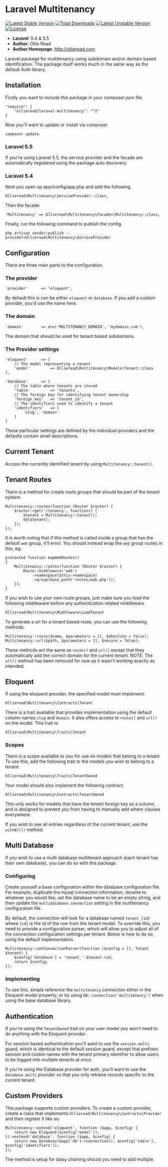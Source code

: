 # Laravel Multitenancy #

[![Latest Stable Version](https://poser.pugx.org/ollieread/laravel-multitenancy/v/stable.png)](https://packagist.org/packages/ollieread/laravel-multitenancy) [![Total Downloads](https://poser.pugx.org/ollieread/laravel-multitenancy/downloads.png)](https://packagist.org/packages/ollieread/laravel-multitenancy) [![Latest Unstable Version](https://poser.pugx.org/ollieread/laravel-multitenancy/v/unstable.png)](https://packagist.org/packages/ollieread/laravel-multitenancy) [![License](https://poser.pugx.org/ollieread/laravel-multitenancy/license.png)](https://packagist.org/packages/ollieread/laravel-multitenancy)

- **Laravel**: 5.4 & 5.5
- **Author**: Ollie Read 
- **Author Homepage**: http://ollieread.com

Laravel package for multitenancy using subdomain and/or domain based identification.
The package itself works much in the same way as the default Auth library.

## Installation ##

Firstly you want to include this package in your composer.json file.

    "require": {
        "ollieread/laravel-multitenancy": "^2"
    }
    
Now you'll want to update or install via composer.

    composer update
    
### Laravel 5.5 ###

If you're using Laravel 5.5, the service provider and the facade are automatically registered
using the package auto discovery.

### Laravel 5.4 ###

Next you open up app/config/app.php and add the following.

    Ollieread\Multitenancy\ServiceProvider::class,
    
Then the facade.

    'Multitenancy' => Ollieread\Multitenancy\Facades\Multitenancy::class,

Finally, run the following command to publish the config.

    php artisan vendor:publish --provider=Ollieread\Multitenancy\ServiceProvider
    
## Configuration ##

There are three main parts to the configuration.

### The provider ###

    'provider'      => 'eloquent',
    
By default this is can be either `eloquent` or `database`. If you add a custom provider, you'd use the name here.

### The domain ###

    'domain'        => env('MULTITENANCY_DOMAIN', 'mydomain.com'),
    
The domain that should be used for tenant based subdomains.

### The Provider settings ###

    'eloquent'      => [
        // The model representing a tenant
        'model'         => Ollieread\Multitenancy\Models\Tenant::class
    ],
    
    'database'      => [
        // The table where tenants are stored
        'table'         => 'tenants',
        // The foreign key for identifying tenant ownership
        'foreign_key'   => 'tenant_id',
        // The identifiers used to identify a tenant
        'identifiers'   => [
            'slug', 'domain'
        ]
    ]
    
These particular settings are defined by the individual providers and the defaults contain small descriptions.

## Current Tenant ##

Access the currently identified tenant by using `Multitenancy::tenant()`.

## Tenant Routes ##

There is a method for create route groups that should be part of the tenant system.

    Multitenancy::routes(function (Router $router) {
        $router->get('/tenancy', function() {
            $tenant = Multitenancy::tenant();
            dd($tenant);
        });
    });
    
It is worth noting that if this method is called inside a group that has the default `web` group, it'll error. You should instead wrap the `web` group routes in this, eg:

    protected function mapWebRoutes()
    {
        Multitenancy::routes(function (Router $router) {
            Route::middleware('web')
                ->namespace($this->namespace)
                ->group(base_path('routes/web.php'));
        });
    }
    
If you wish to use your own route groups, just make sure you load the following middleware before any authentication related middleware.

    Ollieread\Multitenancy\Middleware\LoadTenant
    
To generate a url for a tenant based route, you can use the following methods:

    Multitenancy::route($name, $paramaters = [], $absolute = false);
    Multitenancy::url($path, $paramaters = [], $secure = false);
    
These methods act the same as `route()` and `url()` except that they automatically add the correct domain for the current tenant.
NOTE: The `url()` method has been removed for now as it wasn't working exactly as intended.

## Eloquent ##

If using the eloquent provider, the specified model must implement:

    Ollieread\Multitenancy\Contracts\Tenant
    
There is a trait available that provides implementation using the default column names `slug` and `domain`. It also offers access to `route()` and `url()` on the model. This trait is:

    Ollieread\Multitenancy\Traits\Tenant
    
### Scopes ###

There is a scope available to you for use on models that belong to a tenant. To use this, add the following trait to the models you wish to belong to a tenant:

    Ollieread\Multitenancy\Traits\TenantOwned
    
Your model should also implement the following contract.

    Ollieread\Multitenancy\Contracts\TenantOwned
    
This only works for models that have the tenant foreign key as a column, and is designed to prevent you from having to manually add where clauses everywhere.

If you wish to see all entries regardless of the current tenant, use the `withAll()` method.

## Multi Database ##

If you wish to use a multi database multitenant approach (each tenant has their own database), you can do so with this package.

### Configuring ###

Create yourself a base configuration within the database configuration file. For example, duplicate the mysql connection information, rename to whatever you would like, set the database name to be an empty string, and then update the `multidatabase.connection` setting in the multitenancy configuration file.

By default, the connection will look for a database named `tenant_{id}` where `{id}` is the id of the row from the tenant model. To override this, you need to provide a configuration parser, which will allow you to adjust all of the connection configuration settings per tenant. Below is how to do so, using the default implementation.

    Multitenancy::setConnectionParser(function ($config = [], Tenant $tenant) {
        $config['database'] = 'tenant_'.$tenant->id;
        return $config;
    });

### Implementing ###

To use this, simple reference the `multitenancy` connection either in the Eloquent model property, or by using `DB::connection('multitenancy')` when using the base database library.

## Authentication ##

If you're using the `TenantOwned` trait on your user model you won't need to do anything with the Eloquent provider.

For session based authentication you'll want to use the `session.multi` guard, which is identical to the default session guard, except that prefixes session and cookie names with the tenant primary identifier to allow users to be logged into multiple tenants at once.

If you're using the Database provider for auth, you'll want to use the `database.multi` provider so that you only retrieve records specific to the current tenant.

## Custom Providers ##

This package supports custom providers. To create a custom provider, create a class that implements `Ollieread\Multitenancy\Contracts\Provider` and then register it like so:

    Multitenancy::extend('eloquent', function ($app, $config) {
        return new Eloquent($config['model']);
    })->extend('database', function ($app, $config) {
        return new Database($app['db']->connection(), $config['table'], $config['identifiers']);
    });
    
The method is setup for daisy chaining should you need to add multiple.
